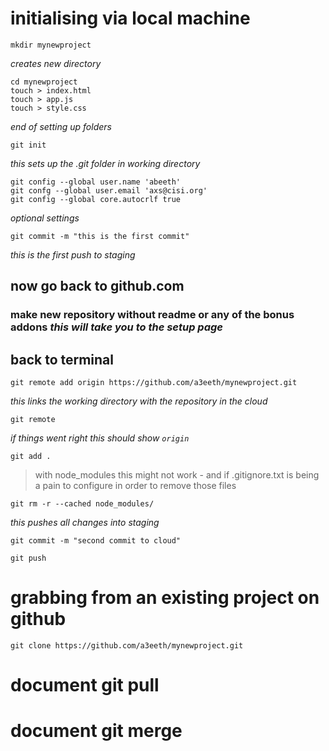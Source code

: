 <!-- This is a personal reference/cheat sheet. Feel free to share. -->

# initialising via local machine
    mkdir mynewproject
*creates new directory*

    cd mynewproject
    touch > index.html
    touch > app.js
    touch > style.css
*end of setting up folders*

    git init

*this sets up the .git folder in working directory*

    git config --global user.name 'abeeth'
    git confg --global user.email 'axs@cisi.org'
    git config --global core.autocrlf true

*optional settings*

    git commit -m "this is the first commit"

*this is the first push to staging*

## now go back to github.com

### make new repository without readme or any of the bonus addons *this will take you to the setup page*

## back to terminal

    git remote add origin https://github.com/a3eeth/mynewproject.git

*this links the working directory with the repository in the cloud*

    git remote

*if things went right this should show ```origin```*

    git add .

> with node_modules this might not work - and if .gitignore.txt is being a pain to configure
> in order to remove those files 

    git rm -r --cached node_modules/

*this pushes all changes into staging*

    git commit -m "second commit to cloud"

    git push

# grabbing from an existing project on github

    git clone https://github.com/a3eeth/mynewproject.git

# document git pull
# document git merge